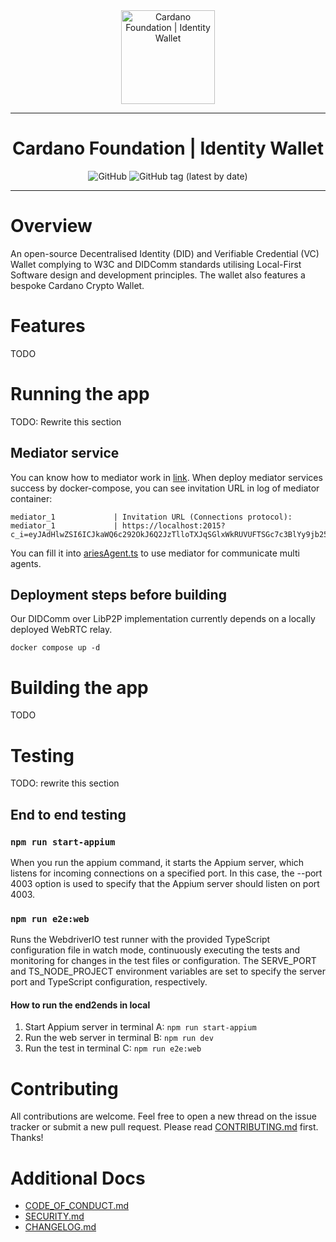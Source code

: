 <div align="center">
  <img src="https://cryptologos.cc/logos/cardano-ada-logo.svg?v=026" alt="Cardano Foundation | Identity Wallet" height="150" />
  <hr />
    <h1 align="center" style="border-bottom: none">Cardano Foundation | Identity Wallet</h1>

![GitHub](https://img.shields.io/github/license/cardano-foundation/cf-identity-wallet)
![GitHub tag (latest by date)](https://img.shields.io/github/v/tag/cardano-foundation/cf-identity-wallet)

  <hr/>
</div>

# Overview

An open-source Decentralised Identity (DID) and Verifiable Credential (VC) Wallet complying to W3C and DIDComm standards utilising Local-First Software design and development principles. The wallet also features a bespoke Cardano Crypto Wallet.

# Features

TODO

# Running the app

TODO: Rewrite this section

## Mediator service
You can know how to mediator work in [link](https://github.com/hyperledger/aries-cloudagent-python/blob/main/Mediation.md#mediator-message-flow-overview).
When deploy mediator services success by docker-compose, you can see invitation URL in log of mediator container:
```console
mediator_1             | Invitation URL (Connections protocol):
mediator_1             | https://localhost:2015?c_i=eyJAdHlwZSI6ICJkaWQ6c292OkJ6Q2JzTlloTXJqSGlxWkRUVUFTSGc7c3BlYy9jb25uZWN0aW9ucy8xLjAvaW52aXRhdGlvbiIsICJAaWQiOiAiZmYwMjkzNmYtNzYzZC00N2JjLWE2ZmYtMmZjZmI2NmVjNTVmIiwgImxhYmVsIjogIk1lZGlhdG9yIiwgInJlY2lwaWVudEtleXMiOiBbIkFyVzd1NkgxQjRHTGdyRXpmUExQZERNUXlnaEhXZEJTb0d5amRCY0UzS0pEIl0sICJzZXJ2aWNlRW5kcG9pbnQiOiAiaHR0cHM6Ly9lZDQ5LTcwLTY3LTI0MC01Mi5uZ3Jvay5pbyJ9
```
You can fill it into [ariesAgent.ts](https://github.com/cardano-foundation/cf-identity-wallet/blob/f2733cfdc962583fb962f12006e0c9e27ea113ef/src/core/aries/ariesAgent.ts#L98) to use mediator for communicate multi agents.

## Deployment steps before building
Our DIDComm over LibP2P implementation currently depends on a locally deployed WebRTC relay.
```
docker compose up -d
```

# Building the app

TODO

# Testing

TODO: rewrite this section

## End to end testing
### `npm run start-appium`

When you run the appium command, it starts the Appium server, which listens for incoming connections on a specified port. In this case, the --port 4003 option is used to specify that the Appium server should listen on port 4003.

### `npm run e2e:web`

Runs the WebdriverIO test runner with the provided TypeScript configuration file in watch mode, continuously executing the tests and monitoring for changes in the test files or configuration. The SERVE_PORT and TS_NODE_PROJECT environment variables are set to specify the server port and TypeScript configuration, respectively.

#### How to run the end2ends in local

1. Start Appium server in terminal A:
   `npm run start-appium`
2.  Run the web server in terminal B:
    `npm run dev`
3. Run the test in terminal C:
    `npm run e2e:web`

# Contributing

All contributions are welcome. Feel free to open a new thread on the issue tracker or submit a new pull request. Please read [CONTRIBUTING.md](CONTRIBUTING.md) first. Thanks!

# Additional Docs
- [CODE_OF_CONDUCT.md](CODE_OF_CONDUCT.md)
- [SECURITY.md](SECURITY.md)
- [CHANGELOG.md](CHANGELOG.md)